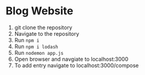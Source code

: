 # Blog Website

1. git clone the repository
2. Navigate to the repository
3. Run `npm i`
4. Run `npm i lodash`
5. Run `nodemon app.js`
6. Open browser and navgiate to localhost:3000
7. To add entry navigate to localhost:3000/compose
